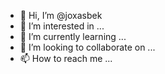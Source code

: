 - 👋 Hi, I’m @joxasbek
- 👀 I’m interested in ...
- 🌱 I’m currently learning ...
- 💞️ I’m looking to collaborate on ...
- 📫 How to reach me ...

<!---
joxasbek/joxasbek is a ✨ special ✨ repository because its `README.md` (this file) appears on your GitHub profile.
You can click the Preview link to take a look at your changes.
--->
